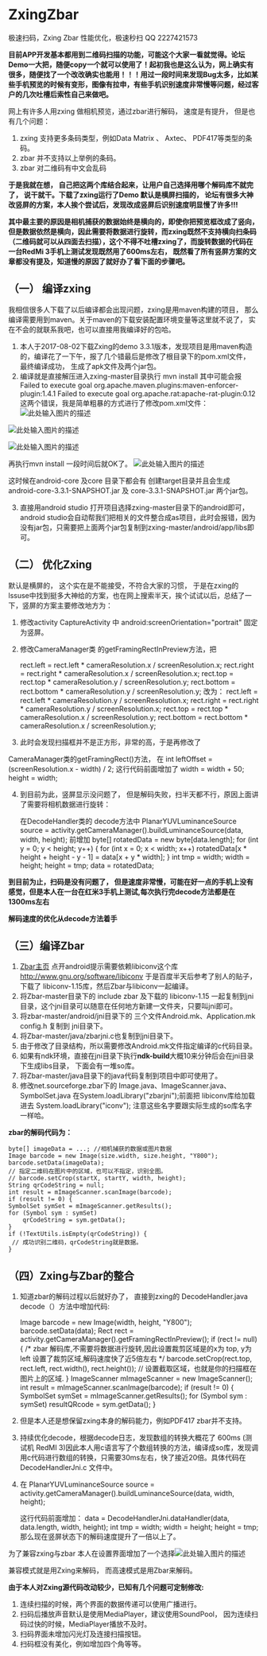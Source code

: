 # ZxingZbar
极速扫码，Zxing Zbar 性能优化，极速秒扫
QQ 2227421573

**目前APP开发基本都用到二维码扫描的功能，可能这个大家一看就觉得。论坛Demo一大把，随便copy一个就可以使用了！起初我也是这么认为，网上确实有很多，随便找了一个改改确实也能用！！！用过一段时间来发现Bug太多，比如某些手机预览的时候有变形，图像有拉申，有些手机识别速度非常慢等问题，经过客户的几次吐槽后索性自己来做吧。**

网上有许多人用zxing 做相机预览，通过zbar进行解码， 速度是有提升， 但是也有几个问题：
 1. zxing 支持更多条码类型，例如Data Matrix 、 Axtec、 PDF417等类型的条码。
 2. zbar 并不支持以上举例的条码。
 3. zbar 对二维码有中文会乱码

    
**于是我就在想， 自己把这两个库结合起来，让用户自己选择用哪个解码库不就完了， 说干就干。下载了zxing运行了Demo 默认是横屏扫描的， 论坛有很多大神改竖屏的方案，本人挨个尝试后，发现改成竖屏后识别速度明显慢了许多!!!**

**其中最主要的原因是相机捕获的数据始终是横向的，即使你把预览框改成了竖向，但是数据依然是横向，因此需要将数据进行旋转，而zxing既然不支持横向扫条码（二维码就可以从四面去扫描），这个不得不吐槽zxing了，而旋转数据的代码在一台RedMi 3手机上测试发现既然用了600ms左右， 既然看了所有竖屏方案的文章都没有提及，知道慢的原因了就好办了看下面的步骤吧。**


## （一） 编译zxing ##
我相信很多人下载了以后编译都会出现问题，zxing是用maven构建的项目， 那么编译需要用到maven。关于maven的下载安装配置环境变量等这里就不说了， 实在不会的就联系我吧，也可以直接用我编译好的包哈。

1. 本人于2017-08-02下载Zxing的demo 3.3.1版本，发现项目是用maven构造的，编译花了一下午，报了几个错最后是修改了根目录下的pom.xml文件， 最终编译成功， 生成了apk文件及两个jar包。
2. 编译就是直接解压进入zxing-master目录执行 mvn install 其中可能会报
Failed to execute goal org.apache.maven.plugins:maven-enforcer-plugin:1.4.1
Failed to execute goal org.apache.rat:apache-rat-plugin:0.12 这两个错误，我是简单粗暴的方式进行了修改pom.xml文件：
![此处输入图片的描述][1]


![此处输入图片的描述][2]


![此处输入图片的描述][3]


再执行mvn install 一段时间后就OK了。
![此处输入图片的描述][4]
  


  这时候在android-core 及core 目录下都会有 创建target目录并且会生成 android-core-3.3.1-SNAPSHOT.jar 及 core-3.3.1-SNAPSHOT.jar 两个jar包。
  

 3. 直接用android studio 打开项目选择zxing-master目录下的android即可，android studio会自动帮我们把相关的文件整合成as项目，此时会报错，因为没有jar包，只需要把上面两个jar包复制到zxing-master/android/app/libs即可。



## （二） 优化Zxing  ##
默认是横屏的， 这个实在是不能接受，不符合大家的习惯， 于是在zxing的lssuse中找到挺多大神给的方案，也在网上搜索半天，挨个试试以后，总结了一下，竖屏的方案主要修改地方为：
1. 修改activity CaptureActivity 中 android:screenOrientation="portrait" 固定为竖屏。


2. 修改CameraManager类 的getFramingRectInPreview方法，把  
 
    rect.left = rect.left * cameraResolution.x / screenResolution.x;
    rect.right = rect.right * cameraResolution.x / screenResolution.x;
    rect.top = rect.top * cameraResolution.y / screenResolution.y;
    rect.bottom = rect.bottom * cameraResolution.y / screenResolution.y;
    改为：
    rect.left = rect.left * cameraResolution.y / screenResolution.x;
    rect.right = rect.right * cameraResolution.y / screenResolution.x;
    rect.top = rect.top * cameraResolution.x / screenResolution.y;
    rect.bottom = rect.bottom * cameraResolution.x / screenResolution.y;

   

3. 此时会发现扫描框并不是正方形，非常的高，于是再修改了 

CameraManager类的getFramingRect()方法， 在 
int leftOffset = (screenResolution.x - width) / 2;
这行代码前面增加了
width = width + 50;
height = width;

4. 到目前为此，竖屏显示没问题了， 但是解码失败，扫半天都不行，原因上面讲了需要将相机数据进行旋转：


    在DecodeHandler类的 decode方法中
    PlanarYUVLuminanceSource source = activity.getCameraManager().buildLuminanceSource(data, width, height);
前增加
    byte[] rotatedData = new byte[data.length];
    for (int y = 0; y < height; y++) {
        for (int x = 0; x < width; x++)
          rotatedData[x * height + height - y - 1] = data[x + y * width];
    }
    int tmp = width;
    width = height;
    height = tmp;
    data = rotatedData;


**到目前为止，扫码是没有问题了， 但是速度非常慢，可能在好一点的手机上没有感觉，但是本人在一台在红米3手机上测试,每次执行完decode方法都是在1300ms左右**

**解码速度的优化从decode方法着手**
## （三）编译Zbar ##
1. [Zbar主页][5] 点开android提示需要依赖libiconv这个库  http://www.gnu.org/software/libiconv 于是百度半天后参考了别人的贴子，下载了 libiconv-1.15库，然后Zbar与libiconv一起编译。
2. 将Zbar-master目录下的 include zbar 及下载的 libiconv-1.15 一起复制到jni目录，这个jni目录可以随意在任何地方新建一文件夹，只要叫jni即可。
3. 将zbar-master/android/jni目录下的 三个文件Android.mk、Application.mk config.h 复制到 jni目录下。
4. 将Zbar-master/java/zbarjni.c也复制到jni目录下。
5. 由于修改了目录结构，所以需要修改Android.mk文件指定编译的c代码目录。
6. 如果有ndk环境，直接在jni目录下执行**ndk-build**大概10来分钟后会在jni目录下生成libs目录， 下面会有一堆so库。
7. 将Zbar-master/java目录下的java代码复制到项目中即可使用了。
8. 修改net.sourceforge.zbar下的 Image.java、ImageScanner.java、SymbolSet.java 在System.loadLibrary("zbarjni");前面把 libiconv库给加载进去 System.loadLibrary("iconv"); 注意这些名字要跟实际生成的so库名字一样哈。


**zbar的解码代码为：**

    byte[] imageData = ...; //相机捕获的数据或图片数据
    Image barcode = new Image(size.width, size.height, "Y800");
    barcode.setData(imageData);
    // 指定二维码在图片中的区域，也可以不指定，识别全图。
    // barcode.setCrop(startX, startY, width, height);
    String qrCodeString = null;
    int result = mImageScanner.scanImage(barcode);
    if (result != 0) {
    SymbolSet symSet = mImageScanner.getResults();
    for (Symbol sym : symSet)
        qrCodeString = sym.getData();
    }
    if (!TextUtils.isEmpty(qrCodeString)) {
     // 成功识别二维码，qrCodeString就是数据。
    }



## （四）Zxing与Zbar的整合 ##
1. 知道zbar的解码过程以后就好办了， 直接到zxing的 DecodeHandler.java decode（）方法中增加代码:

    Image barcode = new Image(width, height, "Y800");
    barcode.setData(data);
    Rect rect = activity.getCameraManager().getFramingRectInPreview();
    if (rect != null) {
                    /*
                        zbar 解码库,不需要将数据进行旋转,因此设置裁剪区域是的x为 top, y为left
                        设置了裁剪区域,解码速度快了近5倍左右
                     */
                    barcode.setCrop(rect.top, rect.left, rect.width(), rect.height());    // 设置截取区域，也就是你的扫描框在图片上的区域.
    }
    ImageScanner mImageScanner = new ImageScanner();
    int result = mImageScanner.scanImage(barcode);
    if (result != 0) {
        SymbolSet symSet = mImageScanner.getResults();
            for (Symbol sym : symSet)
                resultQRcode = sym.getData();
    }


2. 但是本人还是想保留zxing本身的解码能力，例如PDF417 zbar并不支持。

3. 持续优化decode，根据decode日志，发现数组的转换大概花了 600ms (测试机 RedMI 3)因此本人用c语言写了个数组转换的方法，编译成so库，发现调用c代码进行数组的转换，只需要30ms左右，快了接近20倍。具体代码在DecodeHandlerJni.c 文件中。
4. 在 PlanarYUVLuminanceSource source = activity.getCameraManager().buildLuminanceSource(data, width, height); 

    这行代码前面增加：
    data = DecodeHandlerJni.dataHandler(data, data.length, width, height);
    int tmp = width;
    width = height;
    height = tmp;
    那么现在竖屏状态下的解码速度提升了一倍以上了。

为了兼容zxing与zbar 本人在设置界面增加了一个选择![此处输入图片的描述][6]

兼容模式就是用Zxing来解码， 而高速模式是用Zbar来解码。

**由于本人对Zxing源代码改动较少，已知有几个问题可定制修改:**
1. 连续扫描的时候，两个界面的数据传递可以使用广播进行。
2. 扫码后播放声音默认是使用MediaPlayer，建议使用SoundPool， 因为连续扫码过快的时候，MediaPlayer播放不及时。
3. 扫码界面未增加闪光灯及连接扫描按钮。
4. 扫码框没有美化，例如增加四个角等等。

  [1]: https://raw.githubusercontent.com/XieZhiFa/ZxingZbar/master/images/pom_1.jpg
  [2]: https://raw.githubusercontent.com/XieZhiFa/ZxingZbar/master/images/pom_2.png
  [3]: https://raw.githubusercontent.com/XieZhiFa/ZxingZbar/master/images/pom_3.png
  [4]: https://raw.githubusercontent.com/XieZhiFa/ZxingZbar/master/images/maven_build.png
  [5]: https://github.com/ZBar/ZBar
  [6]: https://raw.githubusercontent.com/XieZhiFa/ZxingZbar/master/images/scan_model.png
